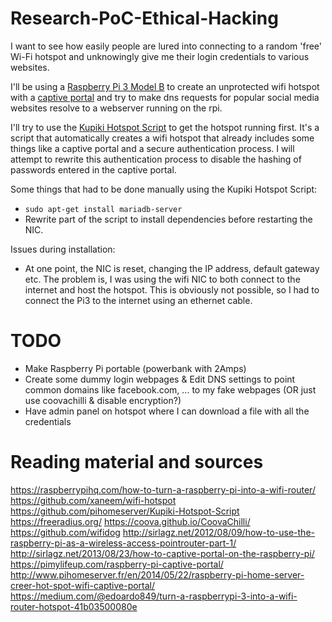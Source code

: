 # Research-PoC-Ethical-Hacking
I want to see how easily people are lured into connecting to a random 'free' Wi-Fi hotspot and unknowingly give me their login credentials to various websites.

I'll be using a [Raspberry Pi 3 Model B](https://www.raspberrypi.org/products/raspberry-pi-3-model-b/) to create an unprotected wifi hotspot with a [captive portal](https://en.wikipedia.org/wiki/Captive_portal) and try to make dns requests for popular social media websites resolve to a webserver running on the rpi.

I'll try to use the [Kupiki Hotspot Script](https://github.com/pihomeserver/Kupiki-Hotspot-Script) to get the hotspot running first. It's a script that automatically creates a wifi hotspot that already includes some things like a captive portal and a secure authentication process. I will attempt to rewrite this authentication process to disable the hashing of passwords entered in the captive portal.

Some things that had to be done manually using the Kupiki Hotspot Script:
- `sudo apt-get install mariadb-server`
- Rewrite part of the script to install dependencies before restarting the NIC.

Issues during installation: 
- At one point, the NIC is reset, changing the IP address, default gateway etc. The problem is, I was using the wifi NIC to both connect to the internet and host the hotspot. This is obviously not possible, so I had to connect the Pi3 to the internet using an ethernet cable.

# TODO

- Make Raspberry Pi portable (powerbank with 2Amps)
- Create some dummy login webpages & Edit DNS settings to point common domains like facebook.com, ... to my fake webpages (OR just use coovachilli & disable encryption?)
- Have admin panel on hotspot where I can download a file with all the credentials


# Reading material and sources
https://raspberrypihq.com/how-to-turn-a-raspberry-pi-into-a-wifi-router/
https://github.com/xaneem/wifi-hotspot
https://github.com/pihomeserver/Kupiki-Hotspot-Script
https://freeradius.org/
https://coova.github.io/CoovaChilli/
https://github.com/wifidog
http://sirlagz.net/2012/08/09/how-to-use-the-raspberry-pi-as-a-wireless-access-pointrouter-part-1/
http://sirlagz.net/2013/08/23/how-to-captive-portal-on-the-raspberry-pi/
https://pimylifeup.com/raspberry-pi-captive-portal/
http://www.pihomeserver.fr/en/2014/05/22/raspberry-pi-home-server-creer-hot-spot-wifi-captive-portal/
https://medium.com/@edoardo849/turn-a-raspberrypi-3-into-a-wifi-router-hotspot-41b03500080e
